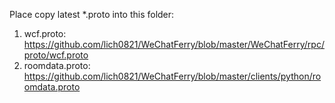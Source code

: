 Place copy latest \*.proto into this folder:

1. wcf.proto: https://github.com/lich0821/WeChatFerry/blob/master/WeChatFerry/rpc/proto/wcf.proto
2. roomdata.proto: https://github.com/lich0821/WeChatFerry/blob/master/clients/python/roomdata.proto
